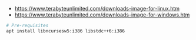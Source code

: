 * https://www.terabyteunlimited.com/downloads-image-for-linux.htm
* https://www.terabyteunlimited.com/downloads-image-for-windows.htm

```bash
# Pre-requisites
apt install libncursesw5:i386 libstdc++6:i386
```
